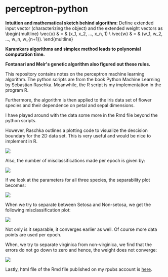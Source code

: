 perceptron-python
=================

**Intuition and mathematical sketch behind algorithm:**
Define extended input vector (characterizing the object) and the extended weight vectors as  
\begin{multline}
\vec{x} & = & (x_1, x_2, ..., x_n, 1) \\
\vec{w} & = & (w_1, w_2, ..., w_n, w_{n+1}).
\end{multline}

**Karamkars algorithms and simplex method leads to polynomial computation time.**

**Fontanari and Meir's genetic algorithm also figured out these rules.**

This repository contains notes on the perceptron machine learning algorithm. The python scripts are from the book Python Machine Learning by Sebastian Raschka. Meanwhile, the R script is my implementation in the program R.

Furthermore, the algorithm is then applied to the iris data set of flower species and their dependence on petal and sepal dimensions.

I have played around with the data some more in the Rmd file beyond the python scripts.

However, Raschka outlines a plotting code to visualize the descision boundary for the 2D data set. This is very useful and would be nice to implement in R.

![](https://github.com/FyzHsn/perceptron-python/blob/master/Separability_Boundary.png?raw=true)

Also, the number of misclassifications made per epoch is given by:

![](https://github.com/FyzHsn/perceptron-python/blob/master/Misclassifications.png?raw=true)

If we look at the parameters for all three species, the separability plot becomes:

![](https://github.com/FyzHsn/perceptron-python/blob/master/Separability_Boundary_II.png?raw=true)

When we try to separate between Setosa and Non-setosa, we get the following misclassification plot:

![](https://github.com/FyzHsn/perceptron-python/blob/master/Misclassifications_Setosa.png?raw=true)

Not only is it separable, it converges earlier as well. Of course more data points are used per epoch.

When, we try to separate virginica from non-virginica, we find that the errors do not go down to zero and hence, the weight does not converge:

![](https://github.com/FyzHsn/perceptron-python/blob/master/Misclassifications_Virginica.png?raw=true)

Lastly, html file of the Rmd file published on my rpubs account is [here](https://rpubs.com/FaiHas/197581).

